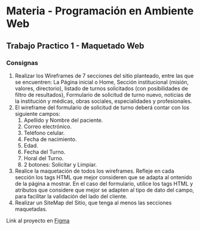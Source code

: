 # Materia - Programación en Ambiente Web

## Trabajo Practico 1 - Maquetado Web

### Consignas

1. Realizar los Wireframes de 7 secciones del sitio planteado, entre las que se encuentren: La Página inicial o Home, Sección institucional (misión, valores, directorio), listado de turnos solicitados (con posibilidades de filtro de resultados), Formulario de solicitud de turno nuevo, noticias de la institución y médicas, obras sociales, especialidades y profesionales.
2. El wireframe del formulario de solicitud de turno deberá contar con los siguiente
campos:
   1. Apellido y Nombre del paciente.
   2. Correo electrónico.
   3. Teléfono celular.
   4. Fecha de nacimiento.
   5. Edad.
   6. Fecha del Turno.
   7. Horal del Turno.
   8. 2 botones: Solicitar y Limpiar.
3. Realice la maquetación de todos los wireframes. Refleje en cada sección los tags HTML que mejor consideren que se adapta al  ontenido de la página a mostrar. En el caso del formulario, utilice los tags HTML y atributos que considere que mejor se adapten al tipo de dato del campo, para facilitar la validación del lado del cliente.
4. Realizar un SiteMap del Sitio, que tenga al menos las secciones maquetadas.

Link al proyecto en <a href="https://www.figma.com/file/duiWhXi78Z4e7LlCR7DGAK/Grupo-6?node-id=0%3A1">Figma</a>
